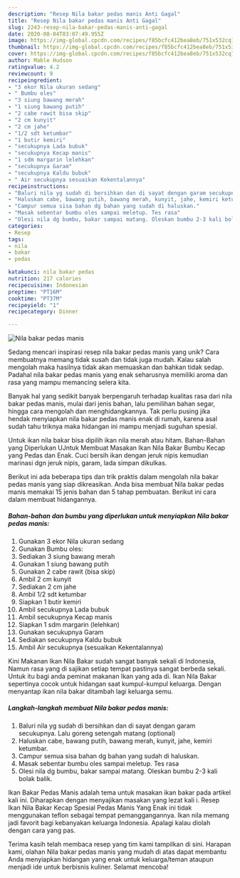 ```yaml
---
description: "Resep Nila bakar pedas manis Anti Gagal"
title: "Resep Nila bakar pedas manis Anti Gagal"
slug: 2243-resep-nila-bakar-pedas-manis-anti-gagal
date: 2020-08-04T03:07:49.955Z
image: https://img-global.cpcdn.com/recipes/f85bcfc412bea8eb/751x532cq70/nila-bakar-pedas-manis-foto-resep-utama.jpg
thumbnail: https://img-global.cpcdn.com/recipes/f85bcfc412bea8eb/751x532cq70/nila-bakar-pedas-manis-foto-resep-utama.jpg
cover: https://img-global.cpcdn.com/recipes/f85bcfc412bea8eb/751x532cq70/nila-bakar-pedas-manis-foto-resep-utama.jpg
author: Mable Hudson
ratingvalue: 4.2
reviewcount: 9
recipeingredient:
- "3 ekor Nila ukuran sedang"
- " Bumbu oles"
- "3 siung bawang merah"
- "1 siung bawang putih"
- "2 cabe rawit bisa skip"
- "2 cm kunyit"
- "2 cm jahe"
- "1/2 sdt ketumbar"
- "1 butir kemiri"
- "secukupnya Lada bubuk"
- "secukupnya Kecap manis"
- "1 sdm margarin lelehkan"
- "secukupnya Garam"
- "secukupnya Kaldu bubuk"
- " Air secukupnya sesuaikan Kekentalannya"
recipeinstructions:
- "Baluri nila yg sudah di bersihkan dan di sayat dengan garam secukupnya. Lalu goreng setengah matang (optional)"
- "Haluskan cabe, bawang putih, bawang merah, kunyit, jahe, kemiri ketumbar."
- "Campur semua sisa bahan dg bahan yang sudah di haluskan."
- "Masak sebentar bumbu oles sampai meletup. Tes rasa"
- "Olesi nila dg bumbu, bakar sampai matang. Oleskan bumbu 2-3 kali bolak balik."
categories:
- Resep
tags:
- nila
- bakar
- pedas

katakunci: nila bakar pedas 
nutrition: 217 calories
recipecuisine: Indonesian
preptime: "PT16M"
cooktime: "PT37M"
recipeyield: "1"
recipecategory: Dinner

---
```



![Nila bakar pedas manis](https://img-global.cpcdn.com/recipes/f85bcfc412bea8eb/751x532cq70/nila-bakar-pedas-manis-foto-resep-utama.jpg)

Sedang mencari inspirasi resep nila bakar pedas manis yang unik? Cara membuatnya memang tidak susah dan tidak juga mudah. Kalau salah mengolah maka hasilnya tidak akan memuaskan dan bahkan tidak sedap. Padahal nila bakar pedas manis yang enak seharusnya memiliki aroma dan rasa yang mampu memancing selera kita.

Banyak hal yang sedikit banyak berpengaruh terhadap kualitas rasa dari nila bakar pedas manis, mulai dari jenis bahan, lalu pemilihan bahan segar, hingga cara mengolah dan menghidangkannya. Tak perlu pusing jika hendak menyiapkan nila bakar pedas manis enak di rumah, karena asal sudah tahu triknya maka hidangan ini mampu menjadi suguhan spesial.

Untuk ikan nila bakar bisa dipilih ikan nila merah atau hitam. Bahan-Bahan yang Diperlukan UJntuk Membuat Masakan Ikan Nila Bakar Bumbu Kecap yang Pedas dan Enak. Cuci bersih ikan dengan jeruk nipis kemudian marinasi dgn jeruk nipis, garam, lada simpan dikulkas.


Berikut ini ada beberapa tips dan trik praktis dalam mengolah nila bakar pedas manis yang siap dikreasikan. Anda bisa membuat Nila bakar pedas manis memakai 15 jenis bahan dan 5 tahap pembuatan. Berikut ini cara dalam membuat hidangannya.

<!--inarticleads1-->

##### Bahan-bahan dan bumbu yang diperlukan untuk menyiapkan Nila bakar pedas manis:

1. Gunakan 3 ekor Nila ukuran sedang
1. Gunakan  Bumbu oles:
1. Sediakan 3 siung bawang merah
1. Gunakan 1 siung bawang putih
1. Gunakan 2 cabe rawit (bisa skip)
1. Ambil 2 cm kunyit
1. Sediakan 2 cm jahe
1. Ambil 1/2 sdt ketumbar
1. Siapkan 1 butir kemiri
1. Ambil secukupnya Lada bubuk
1. Ambil secukupnya Kecap manis
1. Siapkan 1 sdm margarin (lelehkan)
1. Gunakan secukupnya Garam
1. Sediakan secukupnya Kaldu bubuk
1. Ambil  Air secukupnya (sesuaikan Kekentalannya)


Kini Makanan Ikan Nila Bakar sudah sangat banyak sekali di Indonesia, Namun rasa yang di sajikan setiap tempat pastinya sangat berbeda sekali. Untuk itu bagi anda peminat makanan Ikan yang ada di. Ikan Nila Bakar sepertinya cocok untuk hidangan saat kumpul-kumpul keluarga. Dengan menyantap ikan nila bakar ditambah lagi keluarga semu. 

<!--inarticleads2-->

##### Langkah-langkah membuat Nila bakar pedas manis:

1. Baluri nila yg sudah di bersihkan dan di sayat dengan garam secukupnya. Lalu goreng setengah matang (optional)
1. Haluskan cabe, bawang putih, bawang merah, kunyit, jahe, kemiri ketumbar.
1. Campur semua sisa bahan dg bahan yang sudah di haluskan.
1. Masak sebentar bumbu oles sampai meletup. Tes rasa
1. Olesi nila dg bumbu, bakar sampai matang. Oleskan bumbu 2-3 kali bolak balik.


Ikan Bakar Pedas Manis adalah tema untuk masakan ikan bakar pada artikel kali ini. Diharapkan dengan menyajikan masakan yang lezat kali i. Resep Ikan Nila Bakar Kecap Spesial Pedas Manis Yang Enak ini tidak menggunakan teflon sebagai tempat pemanggangannya. Ikan nila memang jadi favorit bagi kebanyakan keluarga Indonesia. Apalagi kalau diolah dengan cara yang pas. 

Terima kasih telah membaca resep yang tim kami tampilkan di sini. Harapan kami, olahan Nila bakar pedas manis yang mudah di atas dapat membantu Anda menyiapkan hidangan yang enak untuk keluarga/teman ataupun menjadi ide untuk berbisnis kuliner. Selamat mencoba!
